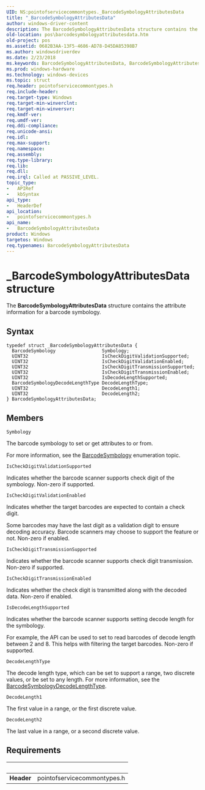 ```yaml
---
UID: NS:pointofservicecommontypes._BarcodeSymbologyAttributesData
title: "_BarcodeSymbologyAttributesData"
author: windows-driver-content
description: The BarcodeSymbologyAttributesData structure contains the attribute information for a barcode symbology.
old-location: pos\barcodesymbologyattributesdata.htm
old-project: pos
ms.assetid: 0682B3AA-13F5-4686-AD78-D45DA85398B7
ms.author: windowsdriverdev
ms.date: 2/23/2018
ms.keywords: BarcodeSymbologyAttributesData, BarcodeSymbologyAttributesData structure, _BarcodeSymbologyAttributesData, pointofservicecommontypes/BarcodeSymbologyAttributesData, pos.barcodesymbologyattributesdata
ms.prod: windows-hardware
ms.technology: windows-devices
ms.topic: struct
req.header: pointofservicecommontypes.h
req.include-header: 
req.target-type: Windows
req.target-min-winverclnt: 
req.target-min-winversvr: 
req.kmdf-ver: 
req.umdf-ver: 
req.ddi-compliance: 
req.unicode-ansi: 
req.idl: 
req.max-support: 
req.namespace: 
req.assembly: 
req.type-library: 
req.lib: 
req.dll: 
req.irql: Called at PASSIVE_LEVEL.
topic_type:
-	APIRef
-	kbSyntax
api_type:
-	HeaderDef
api_location:
-	pointofservicecommontypes.h
api_name:
-	BarcodeSymbologyAttributesData
product: Windows
targetos: Windows
req.typenames: BarcodeSymbologyAttributesData
---
```


# _BarcodeSymbologyAttributesData structure
The <b>BarcodeSymbologyAttributesData</b> structure contains the attribute information  for a barcode symbology.

## Syntax
```
typedef struct _BarcodeSymbologyAttributesData {
  BarcodeSymbology                 Symbology;
  UINT32                           IsCheckDigitValidationSupported;
  UINT32                           IsCheckDigitValidationEnabled;
  UINT32                           IsCheckDigitTransmissionSupported;
  UINT32                           IsCheckDigitTransmissionEnabled;
  UINT32                           IsDecodeLengthSupported;
  BarcodeSymbologyDecodeLengthType DecodeLengthType;
  UINT32                           DecodeLength1;
  UINT32                           DecodeLength2;
} BarcodeSymbologyAttributesData;
```

## Members


`Symbology`

The barcode symbology  to set or get attributes to or from.

For more information, see the <a href="https://msdn.microsoft.com/library/windows/hardware/dn757474">BarcodeSymbology</a> enumeration topic.

`IsCheckDigitValidationSupported`

Indicates whether the barcode scanner supports check digit of the symbology. Non-zero if supported.

`IsCheckDigitValidationEnabled`

Indicates whether the target barcodes are expected to contain a check digit.

Some barcodes may have the last digit as a validation digit to ensure  decoding accuracy.  Barcode scanners may choose to support the feature or not. Non-zero if enabled.

`IsCheckDigitTransmissionSupported`

Indicates whether the barcode scanner supports check digit transmission. Non-zero if supported.

`IsCheckDigitTransmissionEnabled`

Indicates whether the check digit is transmitted along with the decoded data. Non-zero if enabled.

`IsDecodeLengthSupported`

Indicates whether the barcode scanner supports setting decode length for the symbology.

For example, the API can be used to set to read barcodes of decode length between 2 and 8.  This helps with filtering the target barcodes. Non-zero if supported.

`DecodeLengthType`

The decode length type, which can be set to support a range, two discrete values, or be set to any length.
 For more information, see the <a href="https://msdn.microsoft.com/155D1C71-7935-4512-8AA2-0EB167FCBF5E">BarcodeSymbologyDecodeLengthType</a>.

`DecodeLength1`

The first  value in a range, or the  first  discrete value.

`DecodeLength2`

The last value in a range, or a second discrete value.


## Requirements
| &nbsp; | &nbsp; |
| ---- |:---- |
| **Header** | pointofservicecommontypes.h |